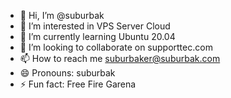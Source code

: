 - 👋 Hi, I’m @suburbak
- 👀 I’m interested in VPS Server Cloud
- 🌱 I’m currently learning Ubuntu 20.04
- 💞️ I’m looking to collaborate on supporttec.com
- 📫 How to reach me suburbaker@suburbak.com
- 😄 Pronouns: suburbak
- ⚡ Fun fact: Free Fire Garena

<!---
suburbak/suburbak is a ✨ special ✨ repository because its `README.md` (this file) appears on your GitHub profile.
You can click the Preview link to take a look at your changes.
--->
